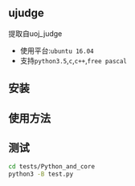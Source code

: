 ## ujudge

提取自uoj_judge

 - 使用平台:`ubuntu 16.04`
 - 支持`python3.5`,`c`,`c++`,`free pascal`


## 安装

## 使用方法


## 测试

```bash
cd tests/Python_and_core
python3 -B test.py
```

